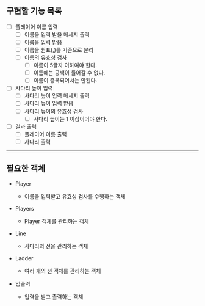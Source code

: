 ## 구현할 기능 목록

- [ ] 플레이어 이름 입력
  - [ ] 이름을 입력 받을 메세지 출력
  - [ ] 이름을 입력 받음
  - [ ] 이름을 쉼표(,)를 기준으로 분리
  - [ ] 이름의 유효성 검사
    - [ ] 이름이 5글자 이하여야 한다.
    - [ ] 이름에는 공백이 들어갈 수 없다.
    - [ ] 이름이 중복되어서는 안된다.

- [ ] 사다리 높이 입력
  - [ ] 사다리 높이 입력 메세지 출력
  - [ ] 사다리 높이 입력 받음
  - [ ] 사다리 높이의 유효성 검사
    - [ ] 사다리 높이는 1 이상이어야 한다.

- [ ] 결과 출력
  - [ ] 플레이어 이름 출력 
  - [ ] 사다리 출력

--- 

## 필요한 객체

- Player
  - 이름을 입력받고 유효성 검사를 수행하는 객체

- Players
  - Player 객체를 관리하는 객체

- Line
  - 사다리의 선을 관리하는 객체

- Ladder
  - 여러 개의 선 객체를 관리하는 객체

- 입출력
  - 입력을 받고 출력하는 객체